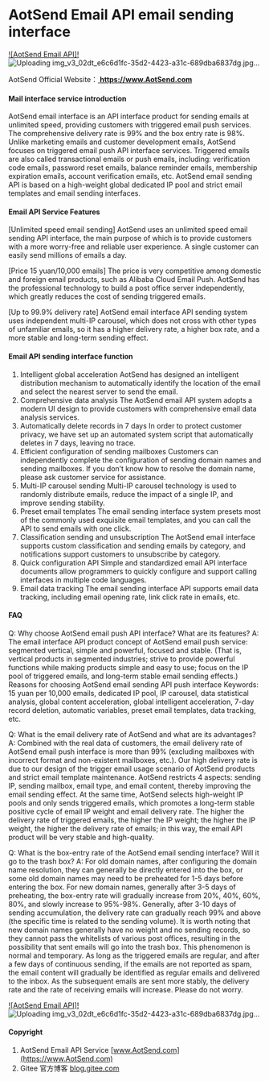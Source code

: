 # AotSend Email API email sending interface

[![AotSend Email API]!](https://www.AotSend.com/)
![Uploading img_v3_02dt_e6c6d1fc-35d2-4423-a31c-689dba6837dg.jpg…]()


AotSend Official Website：[ **https://www.AotSend.com** ](https://www.AotSend.com)


#### Mail interface service introduction
AotSend email interface is an API interface product for sending emails at unlimited speed, providing customers with triggered email push services. The comprehensive delivery rate is 99% and the box entry rate is 98%.
Unlike marketing emails and customer development emails, AotSend focuses on triggered email push API interface services. Triggered emails are also called transactional emails or push emails, including: verification code emails, password reset emails, balance reminder emails, membership expiration emails, account verification emails, etc.
AotSend email sending API is based on a high-weight global dedicated IP pool and strict email templates and email sending interfaces.

#### Email API Service Features
[Unlimited speed email sending]
AotSend uses an unlimited speed email sending API interface, the main purpose of which is to provide customers with a more worry-free and reliable user experience. A single customer can easily send millions of emails a day.

[Price 15 yuan/10,000 emails]
The price is very competitive among domestic and foreign email products, such as Alibaba Cloud Email Push. AotSend has the professional technology to build a post office server independently, which greatly reduces the cost of sending triggered emails.

[Up to 99.9% delivery rate]
AotSend email interface API sending system uses independent multi-IP carousel, which does not cross with other types of unfamiliar emails, so it has a higher delivery rate, a higher box rate, and a more stable and long-term sending effect.


#### Email API sending interface function

1. Intelligent global acceleration
AotSend has designed an intelligent distribution mechanism to automatically identify the location of the email and select the nearest server to send the email.
2. Comprehensive data analysis
The AotSend email API system adopts a modern UI design to provide customers with comprehensive email data analysis services.
3. Automatically delete records in 7 days
In order to protect customer privacy, we have set up an automated system script that automatically deletes in 7 days, leaving no trace.
4. Efficient configuration of sending mailboxes
Customers can independently complete the configuration of sending domain names and sending mailboxes. If you don’t know how to resolve the domain name, please ask customer service for assistance.
5. Multi-IP carousel sending
Multi-IP carousel technology is used to randomly distribute emails, reduce the impact of a single IP, and improve sending stability.
6. Preset email templates
The email sending interface system presets most of the commonly used exquisite email templates, and you can call the API to send emails with one click.
7. Classification sending and unsubscription
The AotSend email interface supports custom classification and sending emails by category, and notifications support customers to unsubscribe by category.
8. Quick configuration API
Simple and standardized email API interface documents allow programmers to quickly configure and support calling interfaces in multiple code languages.
9. Email data tracking
The email sending interface API supports email data tracking, including email opening rate, link click rate in emails, etc.

#### FAQ
Q: Why choose AotSend email push API interface? What are its features?
A: The email interface API product concept of AotSend email push service: segmented vertical, simple and powerful, focused and stable. (That is, vertical products in segmented industries; strive to provide powerful functions while making products simple and easy to use; focus on the IP pool of triggered emails, and long-term stable email sending effects.) Reasons for choosing AotSend email sending API push interface Keywords: 15 yuan per 10,000 emails, dedicated IP pool, IP carousel, data statistical analysis, global content acceleration, global intelligent acceleration, 7-day record deletion, automatic variables, preset email templates, data tracking, etc.

Q: What is the email delivery rate of AotSend and what are its advantages?
A: Combined with the real data of customers, the email delivery rate of AotSend email push interface is more than 99% (excluding mailboxes with incorrect format and non-existent mailboxes, etc.). Our high delivery rate is due to our design of the trigger email usage scenario of AotSend products and strict email template maintenance. AotSend restricts 4 aspects: sending IP, sending mailbox, email type, and email content, thereby improving the email sending effect. At the same time, AotSend selects high-weight IP pools and only sends triggered emails, which promotes a long-term stable positive cycle of email IP weight and email delivery rate. The higher the delivery rate of triggered emails, the higher the IP weight; the higher the IP weight, the higher the delivery rate of emails; in this way, the email API product will be very stable and high-quality.

Q: What is the box-entry rate of the AotSend email sending interface? Will it go to the trash box?
A: For old domain names, after configuring the domain name resolution, they can generally be directly entered into the box, or some old domain names may need to be preheated for 1-5 days before entering the box. For new domain names, generally after 3-5 days of preheating, the box-entry rate will gradually increase from 20%, 40%, 60%, 80%, and slowly increase to 95%-98%. Generally, after 3-10 days of sending accumulation, the delivery rate can gradually reach 99% and above (the specific time is related to the sending volume). It is worth noting that new domain names generally have no weight and no sending records, so they cannot pass the whitelists of various post offices, resulting in the possibility that sent emails will go into the trash box. This phenomenon is normal and temporary. As long as the triggered emails are regular, and after a few days of continuous sending, if the emails are not reported as spam, the email content will gradually be identified as regular emails and delivered to the inbox. As the subsequent emails are sent more stably, the delivery rate and the rate of receiving emails will increase. Please do not worry.

[![AotSend Email API]!](https://www.AotSend.com/)
![Uploading img_v3_02dt_e6c6d1fc-35d2-4423-a31c-689dba6837dg.jpg…]()



#### Copyright

1.  AotSend Email API Service [www.AotSend.com](https://www.AotSend.com)
2.  Gitee 官方博客 [blog.gitee.com](https://blog.gitee.com)
